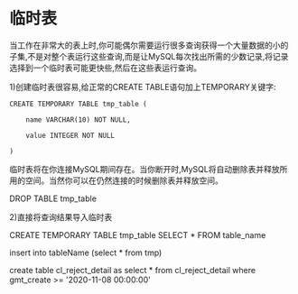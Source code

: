 # 临时表

当工作在非常大的表上时,你可能偶尔需要运行很多查询获得一个大量数据的小的子集,不是对整个表运行这些查询,而是让MySQL每次找出所需的少数记录,将记录选择到一个临时表可能更快些,然后在这些表运行查询。

1)创建临时表很容易,给正常的CREATE TABLE语句加上TEMPORARY关键字:

```mysql
CREATE TEMPORARY TABLE tmp_table (

    name VARCHAR(10) NOT NULL,

    value INTEGER NOT NULL

)
```

临时表将在你连接MySQL期间存在。当你断开时,MySQL将自动删除表并释放所用的空间。当然你可以在仍然连接的时候删除表并释放空间。

DROP TABLE tmp_table

2)直接将查询结果导入临时表

CREATE TEMPORARY TABLE tmp_table SELECT * FROM table_name



insert into tableName (select * from tmp)



create table cl_reject_detail as select * from cl_reject_detail where gmt_create >= '2020-11-08 00:00:00'



